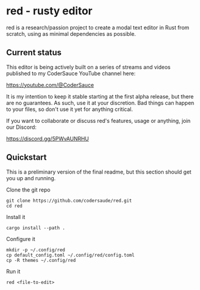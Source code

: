 # red - rusty editor

red is a research/passion project to create a modal text editor in Rust from scratch, using as minimal dependencies as possible.

## Current status

This editor is being actively built on a series of streams and videos published to my CoderSauce YouTube channel here:

https://youtube.com/@CoderSauce

It is my intention to keep it stable starting at the first alpha release, but there are no guarantees. As such, use it at your discretion. Bad things can happen to your files, so don't use it yet for anything critical.

If you want to collaborate or discuss red's features, usage or anything, join our Discord:

https://discord.gg/5PWvAUNRHU

## Quickstart

This is a preliminary version of the final readme, but this section should get you up and running.

Clone the git repo

```shell
git clone https://github.com/codersaude/red.git
cd red
```

Install it

```shell
cargo install --path .
```

Configure it

```shell
mkdir -p ~/.config/red
cp default_config.toml ~/.config/red/config.toml
cp -R themes ~/.config/red
```

Run it

```shell
red <file-to-edit>
```
